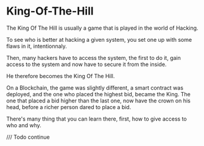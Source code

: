 ﻿# King-Of-The-Hill
 
 The King Of The Hill is usually a game that is played in the world of Hacking. 
 
 To see who is better at hacking a given system, you set one up with some flaws in it, intentionnaly. 
 
 Then, many hackers have to access the system, the first to do it, gain access to the system and now have to secure it from the inside. 
 
 He therefore becomes the King Of The Hill. 
 
 On a Blockchain, the game was slightly different, a smart contract was deployed, and the one who placed the highest bid, became the King.
 The one that placed a bid higher than the last one, now have the crown on his head, before a richer person dared to place a bid. 
 
 
 There's many thing that you can learn there, first, how to give access to who and why.
 
 
 /// Todo continue 
